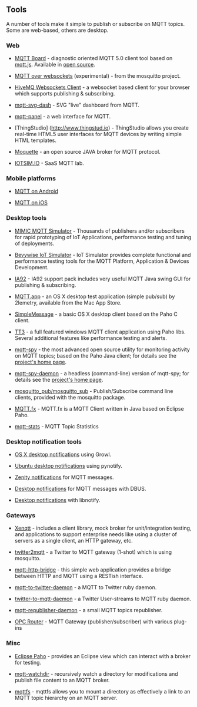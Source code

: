 ##  Tools 

A number of tools make it simple to publish or subscribe on MQTT topics. Some are web-based, others are desktop.

### Web

* [MQTT Board](https://mqttboard.flespi.io) - diagnostic oriented MQTT 5.0 client tool based on [mqtt.js](https://github.com/mqttjs). Available in [open source](https://github.com/flespi-software/mqtt-board).

*  [ MQTT over websockets](http://test.mosquitto.org/ws.html) (experimental) - from the mosquitto project.

*  [ HiveMQ Websockets Client](http://www.hivemq.com/demos/websocket-client/) - a websocket based client for your browser which supports publishing & subscribing.

*  [mqtt-svg-dash](https://github.com/jpmens/mqtt-svg-dash) - SVG "live" dashboard from MQTT.

*  [mqtt-panel](https://github.com/fabaff/mqtt-panel) - a web interface for MQTT.

* [ThingStudio] (http://www.thingstud.io) - ThingStudio allows you create real-time HTML5 user interfaces for MQTT devices by writing simple HTML templates.

*  [ Moquette](https://github.com/andsel/moquette ) - an open source JAVA broker for MQTT protocol.

*  [ IOTSIM.IO](http://mqttlab.iotsim.io ) - SaaS MQTT lab.


### Mobile platforms


*  [MQTT on Android](mqtt_on_the_android_platform)

*  [MQTT on iOS](mqtt_on_ios)

### Desktop tools

*  [MIMIC MQTT Simulator](https://www.gambitcomm.com/site/mqttsimulator.php) - Thousands of publishers and/or subscribers for rapid prototyping of IoT Applications, performance testing and tuning of deployments.

*  [Bevywise IoT Simulator](https://www.bevywise.com/iot-simulator/) - IoT Simulator provides complete functional and performance testing tools for the MQTT Platform, Application & Devices Development.

*  [IA92](http://www-01.ibm.com/support/docview.wss?rs=171&uid=swg24006006&loc=en_US&cs=utf-8&lang=en) - IA92 support pack includes very useful MQTT Java swing GUI for publishing & subscribing.

*  [ MQTT.app](https://itunes.apple.com/gb/app/mqtt/id560697602?mt=12 ) - an OS X desktop test application (simple pub/sub) by 2lemetry, available from the Mac App Store.

*  [ SimpleMessage](http://www.banym.de/m2m/first-very-basic-mqtt-mac-app ) - a basic OS X desktop client based on the Paho C client.

*  [ TT3](https://github.com/francoisvdm/TT3) - a full featured windows MQTT client application using Paho libs.  Several additional features like performance testing and alerts.

*  [mqtt-spy](http://kamilfb.github.io/mqtt-spy/) - the most advanced open source utility for monitoring activity on MQTT topics; based on the Paho Java client; for details see the [project's home page](http://kamilfb.github.io/mqtt-spy/).

*  [mqtt-spy-daemon](http://kamilfb.github.io/mqtt-spy/) - a headless (command-line) version of mqtt-spy; for details see the [project's home page](http://kamilfb.github.io/mqtt-spy/).

* [mosquitto_pub/mosquitto_sub](http://mosquitto.org) - Publish/Subscribe command line clients, provided with the mosquitto package.

* [MQTT.fx](http://mqttfx.org/) - MQTT.fx is a MQTT Client written in Java based on Eclipse Paho.

* [mqtt-stats](https://github.com/gambitcomminc/mqtt-stats) - MQTT Topic Statistics

### Desktop notification tools


*  [OS X desktop notifications](http://ceit.uq.edu.au/content/mqtt-and-growl) using Growl.

*  [Ubuntu desktop notifications](http://chemicaloliver.net/programming/first-steps-using-python-and-mqtt/) using pynotify.

*  [Zenity notifications](http://fabian-affolter.ch/blog/zenity-notifications-for-mqtt-messages/) for MQTT messages.

*  [Desktop notifications](http://fabian-affolter.ch/blog/desktop-notifications-for-mqtt-messages/) for MQTT messages with DBUS.

*  [Desktop notifications](http://fabian-affolter.ch/blog/mqtt-and-desktop-notifications/) with libnotify.

### Gateways


*  [ Xenqtt](http://xenqtt.sf.net ) - includes a client library, mock broker for unit/integration testing, and applications to support enterprise needs like using a cluster of servers as a single client, an HTTP gateway, etc.

*  [ twitter2mqtt](https://github.com/jpmens/twitter2mqtt) - a Twitter to MQTT gateway (1-shot) which is using mosquitto.

*  [ mqtt-http-bridge](https://github.com/njh/mqtt-http-bridge ) - this simple web application provides a bridge between HTTP and MQTT using a RESTish interface.

*  [ mqtt-to-twitter-daemon](https://github.com/bluewindthings/mqtt-to-twitter-daemon ) - a MQTT to Twitter ruby daemon.

*  [ twitter-to-mqtt-daemon](https://github.com/bluewindthings/twitter-to-mqtt-daemon ) - a Twitter User-streams to MQTT ruby daemon.

*  [ mqtt-republisher-daemon](https://github.com/bluewindthings/mqtt-republisher-daemon ) - a small MQTT topics republisher.

* [ OPC Router](https://www.opc-router.com/4_1-mqtt-client-opc-router-plug-in-en/) - MQTT Gateway (publisher/subscriber) with various plug-ins

### Misc


*  [ Eclipse Paho](http://eclipse.org/paho ) - provides an Eclipse view which can interact with a broker for testing.

*  [ mqtt-watchdir](https://github.com/jpmens/mqtt-watchdir) - recursively watch a directory for modifications and publish file content to an MQTT broker.

*  [ mqttfs](https://bitbucket.org/oojah/mqttfs) - mqttfs allows you to mount a directory as effectively a link to an MQTT topic hierarchy on an MQTT server.



